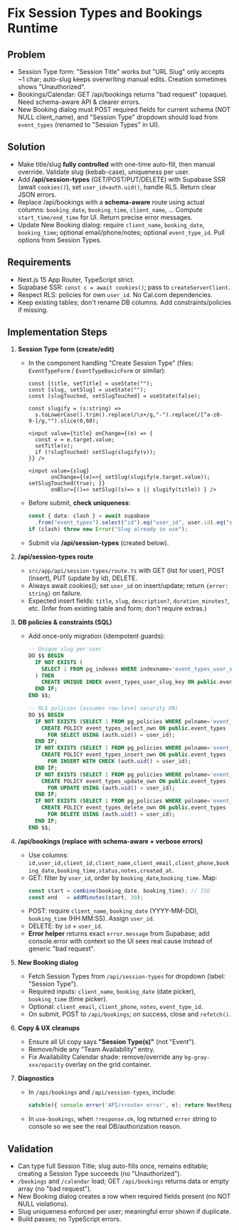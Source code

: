 # Fix Session Types and Bookings Runtime

## Problem
- Session Type form: "Session Title" works but "URL Slug" only accepts ~1 char; auto-slug keeps overwriting manual edits. Creation sometimes shows "Unauthorized".
- Bookings/Calendar: GET /api/bookings returns "bad request" (opaque). Need schema-aware API & clearer errors.
- New Booking dialog must POST required fields for current schema (NOT NULL client_name), and "Session Type" dropdown should load from `event_types` (renamed to "Session Types" in UI).

## Solution
- Make title/slug **fully controlled** with one-time auto-fill, then manual override. Validate slug (kebab-case), uniqueness per user.
- Add **/api/session-types** (GET/POST/PUT/DELETE) with Supabase SSR (await `cookies()`), set `user_id=auth.uid()`, handle RLS. Return clear JSON errors.
- Replace /api/bookings with a **schema-aware** route using actual columns: `booking_date`, `booking_time`, `client_name`, … Compute `start_time/end_time` for UI. Return precise error messages.
- Update New Booking dialog: require `client_name`, `booking_date`, `booking_time`; optional email/phone/notes; optional `event_type_id`. Pull options from Session Types.

## Requirements
- Next.js 15 App Router, TypeScript strict.
- Supabase SSR: `const c = await cookies()`; pass to `createServerClient`.
- Respect RLS: policies for own `user_id`. No Cal.com dependencies.
- Keep existing tables; don't rename DB columns. Add constraints/policies if missing.

## Implementation Steps

1) **Session Type form (create/edit)**
   - In the component handling "Create Session Type" (files: `EventTypeForm` / `EventTypeBasicForm` or similar):
     ```tsx
     const [title, setTitle] = useState("");
     const [slug, setSlug] = useState("");
     const [slugTouched, setSlugTouched] = useState(false);

     const slugify = (s:string) =>
       s.toLowerCase().trim().replace(/\s+/g,"-").replace(/[^a-z0-9-]/g,"").slice(0,60);

     <input value={title} onChange={(e) => {
       const v = e.target.value;
       setTitle(v);
       if (!slugTouched) setSlug(slugify(v));
     }} />

     <input value={slug}
            onChange={(e)=>{ setSlug(slugify(e.target.value)); setSlugTouched(true); }}
            onBlur={()=> setSlug((s)=> s || slugify(title)) } />
     ```
   - Before submit, **check uniqueness**:
     ```ts
     const { data: clash } = await supabase
       .from("event_types").select("id").eq("user_id", user.id).eq("slug", slug).maybeSingle();
     if (clash) throw new Error("Slug already in use");
     ```
   - Submit via **/api/session-types** (created below).

2) **/api/session-types route**
   - `src/app/api/session-types/route.ts` with GET (list for user), POST (insert), PUT (update by id), DELETE.
   - Always await cookies(); set `user_id` on insert/update; return `{error: string}` on failure.
   - Expected insert fields: `title`, `slug`, `description?`, `duration_minutes?`, etc. (Infer from existing table and form; don't require extras.)

3) **DB policies & constraints (SQL)**
   - Add once-only migration (idempotent guards):
     ```sql
     -- Unique slug per user
     DO $$ BEGIN
       IF NOT EXISTS (
         SELECT 1 FROM pg_indexes WHERE indexname='event_types_user_slug_key'
       ) THEN
         CREATE UNIQUE INDEX event_types_user_slug_key ON public.event_types (user_id, slug);
       END IF;
     END $$;

     -- RLS policies (assumes row-level security ON)
     DO $$ BEGIN
       IF NOT EXISTS (SELECT 1 FROM pg_policies WHERE polname='event_types_select_own') THEN
         CREATE POLICY event_types_select_own ON public.event_types
           FOR SELECT USING (auth.uid() = user_id);
       END IF;
       IF NOT EXISTS (SELECT 1 FROM pg_policies WHERE polname='event_types_insert_own') THEN
         CREATE POLICY event_types_insert_own ON public.event_types
           FOR INSERT WITH CHECK (auth.uid() = user_id);
       END IF;
       IF NOT EXISTS (SELECT 1 FROM pg_policies WHERE polname='event_types_update_own') THEN
         CREATE POLICY event_types_update_own ON public.event_types
           FOR UPDATE USING (auth.uid() = user_id);
       END IF;
       IF NOT EXISTS (SELECT 1 FROM pg_policies WHERE polname='event_types_delete_own') THEN
         CREATE POLICY event_types_delete_own ON public.event_types
           FOR DELETE USING (auth.uid() = user_id);
       END IF;
     END $$;
     ```

4) **/api/bookings (replace with schema-aware + verbose errors)**
   - Use columns: `id,user_id,client_id,client_name,client_email,client_phone,booking_date,booking_time,status,notes,created_at`.
   - GET: filter by `user_id`, order by `booking_date`,`booking_time`. Map:
     ```ts
     const start = combine(booking_date, booking_time); // ISO
     const end   = addMinutes(start, 30);
     ```
   - POST: require `client_name`, `booking_date` (YYYY-MM-DD), `booking_time` (HH:MM:SS). Assign `user_id`.
   - DELETE: by `id` + `user_id`.
   - **Error helper** returns exact `error.message` from Supabase; add console.error with context so the UI sees real cause instead of generic "bad request".

5) **New Booking dialog**
   - Fetch Session Types from `/api/session-types` for dropdown (label: "Session Type").
   - Required inputs: `client_name`, `booking_date` (date picker), `booking_time` (time picker).
   - Optional: `client_email`, `client_phone`, `notes`, `event_type_id`.
   - On submit, POST to `/api/bookings`; on success, close and `refetch()`.

6) **Copy & UX cleanups**
   - Ensure all UI copy says **"Session Type(s)"** (not "Event").
   - Remove/hide any "Team Availability" entry.
   - Fix Availability Calendar shade: remove/override any `bg-gray-xxx/opacity` overlay on the grid container.

7) **Diagnostics**
   - In `/api/bookings` and `/api/session-types`, include:
     ```ts
     catch(e){ console.error('API/<route> error', e); return NextResponse.json({ error: (e as any)?.message ?? 'unknown' }, { status: 400 }); }
     ```
   - In `use-bookings`, when `!response.ok`, log returned `error` string to console so we see the real DB/authorization reason.

## Validation
- Can type full Session Title; slug auto-fills once, remains editable; creating a Session Type succeeds (no "Unauthorized").
- `/bookings` and `/calendar` load; GET `/api/bookings` returns data or empty array (no "bad request").
- New Booking dialog creates a row when required fields present (no NOT NULL violations).
- Slug uniqueness enforced per user; meaningful error shown if duplicate.
- Build passes; no TypeScript errors.